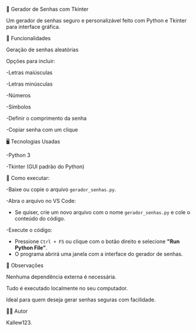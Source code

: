 🔐 Gerador de Senhas com Tkinter

Um gerador de senhas seguro e personalizável feito com Python e Tkinter para interface gráfica.

🧠 Funcionalidades

Geração de senhas aleatórias

Opções para incluir:

-Letras maiúsculas

-Letras minúsculas

-Números

-Símbolos

-Definir o comprimento da senha

-Copiar senha com um clique

🖥️ Tecnologias Usadas

-Python 3

-Tkinter (GUI padrão do Python)

🚀 Como executar:

-Baixe ou copie o arquivo `gerador_senhas.py`.

-Abra o arquivo no VS Code:
   - Se quiser, crie um novo arquivo com o nome `gerador_senhas.py` e cole o conteúdo do código.

-Execute o código:
   - Pressione `Ctrl + F5` ou clique com o botão direito e selecione **"Run Python File"**.
   - O programa abrirá uma janela com a interface do gerador de senhas.

📌 Observações

Nenhuma dependência externa é necessária.

Tudo é executado localmente no seu computador.

Ideal para quem deseja gerar senhas seguras com facilidade.


👨‍💻 Autor

   Kallew123.
